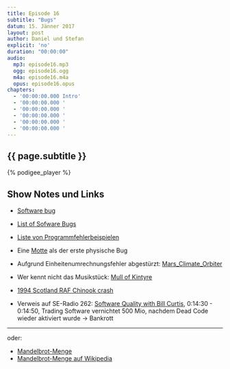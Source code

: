 ```yaml
---
title: Episode 16
subtitle: "Bugs"
datum: 15. Jänner 2017
layout: post
author: Daniel und Stefan
explicit: 'no'
duration: "00:00:00"
audio:
  mp3: episode16.mp3
  ogg: episode16.ogg
  m4a: episode16.m4a
  opus: episode16.opus
chapters:
  - '00:00:00.000 Intro'
  - '00:00:00.000 '
  - '00:00:00.000 '
  - '00:00:00.000 '
  - '00:00:00.000 '
  - '00:00:00.000 '
---
```


## {{ page.subtitle }}

{% podigee_player %}

## Show Notes und Links

* [Software bug](https://en.wikipedia.org/wiki/Software_bug)
* [List of Sofware Bugs](https://en.wikipedia.org/wiki/List_of_software_bugs)
* [Liste von Programmfehlerbeispielen](https://de.wikipedia.org/wiki/Liste_von_Programmfehlerbeispielen)

* Eine [Motte](https://en.wikipedia.org/wiki/File:H96566k.jpg) als der erste physische Bug
* Aufgrund Einheitenumrechnungsfehler abgestürzt: [Mars_Climate_Orbiter](https://de.wikipedia.org/wiki/Mars_Climate_Orbiter)
* Wer kennt nicht das Musikstück: [Mull of Kintyre](https://www.youtube.com/watch?v=K5626WzsfMw)
* [1994 Scotland RAF Chinook crash](https://en.wikipedia.org/wiki/1994_Scotland_RAF_Chinook_crash)
* Verweis auf SE-Radio 262: [Software Quality with Bill Curtis](https://alpha.panoptikum.io/episodes/player/34274#t=870/), 0:14:30 - 0:14:50, Trading Software vernichtet 500 Mio, nachdem Dead Code wieder aktiviert wurde -> Bankrott

----

oder:

* [Mandelbrot-Menge](https://aua-uff-co.de/code/mandelbrot.html)
* [Mandelbrot-Menge auf Wikipedia](https://de.wikipedia.org/wiki/Mandelbrot-Menge)
